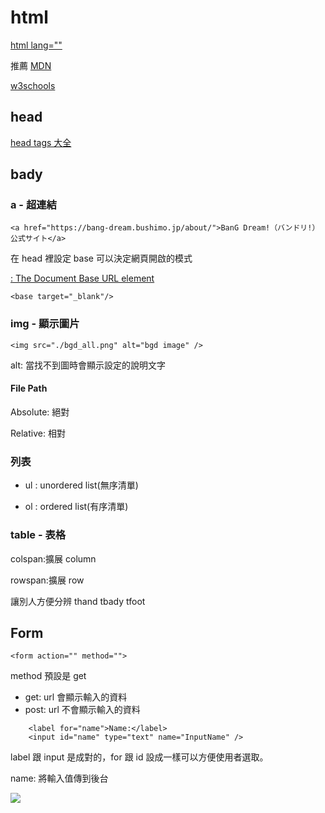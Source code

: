 # html

[html lang=""](https://www.w3schools.com/tags/ref_language_codes.asp)

推薦
[MDN](https://developer.mozilla.org/zh-CN/)

[w3schools](https://www.w3schools.com/tags/att_meta_charset.asp)

## head

[head tags 大全](https://htmlhead.dev/)

## bady

### a - 超連結

```htmlembedded=
<a href="https://bang-dream.bushimo.jp/about/">BanG Dream!（バンドリ!）公式サイト</a>
```

在 head 裡設定 base 可以決定網頁開啟的模式

[<base>: The Document Base URL element](https://developer.mozilla.org/en-US/docs/Web/HTML/Element/base)

```htmlembedded=
<base target="_blank"/>
```

### img - 顯示圖片

```htmlembedded=
<img src="./bgd_all.png" alt="bgd image" />
```

alt: 當找不到圖時會顯示設定的說明文字

#### File Path

Absolute: 絕對

Relative: 相對

### 列表

- ul : unordered list(無序清單)

- ol : ordered list(有序清單)

### table - 表格

colspan:擴展 column

rowspan:擴展 row

讓別人方便分辨
thand
tbady
tfoot

## Form

```htmlembedded=
<form action="" method="">
```

method 預設是 get

- get: url 會顯示輸入的資料
- post: url 不會顯示輸入的資料

```htmlembedded=
    <label for="name">Name:</label>
    <input id="name" type="text" name="InputName" />
```

label 跟 input 是成對的，for 跟 id 設成一樣可以方便使用者選取。

name: 將輸入值傳到後台

![](https://i.imgur.com/aEn4oPE.png)
